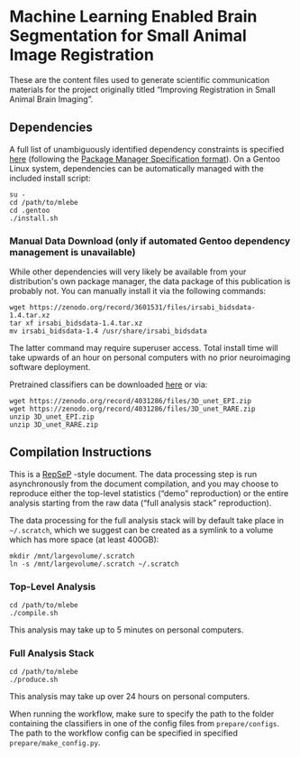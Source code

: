 # Machine Learning Enabled Brain Segmentation for Small Animal Image Registration

These are the content files used to generate scientific communication materials for the project originally titled “Improving Registration in Small Animal Brain Imaging”.

## Dependencies

A full list of unambiguously identified dependency constraints is specified [here](.gentoo/sci-publications/mlebe/mlebe-99999.ebuild) (following the [Package Manager Specification format](https://dev.gentoo.org/~ulm/pms/head/pms.html#x1-690008.2)).
On a Gentoo Linux system, dependencies can be automatically managed with the included install script:

```
su -
cd /path/to/mlebe
cd .gentoo
./install.sh
```

### Manual Data Download (only if automated Gentoo dependency management is unavailable)

While other dependencies will very likely be available from your distribution's own package manager, the data package of this publication is probably not.
You can manually install it via the following commands:

```
wget https://zenodo.org/record/3601531/files/irsabi_bidsdata-1.4.tar.xz
tar xf irsabi_bidsdata-1.4.tar.xz
mv irsabi_bidsdata-1.4 /usr/share/irsabi_bidsdata
```

The latter command may require superuser access.
Total install time will take upwards of an hour on personal computers with no prior neuroimaging software deployment.

Pretrained classifiers can be downloaded [here](https://zenodo.org/record/4031286#.X2Ry6pMzZhE) or via:

```
wget https://zenodo.org/record/4031286/files/3D_unet_EPI.zip
wget https://zenodo.org/record/4031286/files/3D_unet_RARE.zip
unzip 3D_unet_EPI.zip
unzip 3D_unet_RARE.zip
```

## Compilation Instructions

This is a [RepSeP](https://github.com/TheChymera/RepSeP) -style document.
The data processing step is run asynchronously from the document compilation, and you may choose to reproduce either the top-level statistics (“demo” reproduction) or the entire analysis starting from the raw data (“full analysis stack” reproduction).

The data processing for the full analysis stack will by default take place in `~/.scratch`, which we suggest can be created as a symlink to a volume which has more space (at least 400GB):

```
mkdir /mnt/largevolume/.scratch
ln -s /mnt/largevolume/.scratch ~/.scratch
```

### Top-Level Analysis

```
cd /path/to/mlebe
./compile.sh
```

This analysis may take up to 5 minutes on personal computers.

### Full Analysis Stack

```
cd /path/to/mlebe
./produce.sh
```

This analysis may take up over 24 hours on personal computers.

When running the workflow, make sure to specify the path to the folder containing the classifiers in one of the config files from `prepare/configs`. The path to the workflow config can be specified in specified `prepare/make_config.py`.
